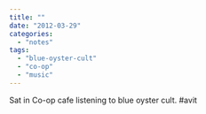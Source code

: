 ```yaml
---
title: ""
date: "2012-03-29"
categories: 
  - "notes"
tags: 
  - "blue-oyster-cult"
  - "co-op"
  - "music"
---
```


Sat in Co-op cafe listening to blue oyster cult. #avit
